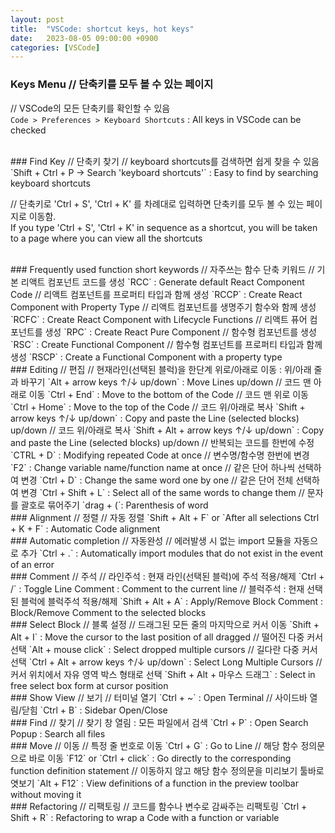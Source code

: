 ```yaml
---
layout: post
title:  "VSCode: shortcut keys, hot keys"
date:   2023-08-05 09:00:00 +0900
categories: [VSCode]
---
```


### Keys Menu // 단축키를 모두 볼 수 있는 페이지   
// VSCode의 모든 단축키를 확인할 수 있음   
`Code > Preferences > Keyboard Shortcuts` : All keys in VSCode can be checked   
   
<br />
### Find Key // 단축키 찾기   
// keyboard shortcuts를 검색하면 쉽게 찾을 수 있음   
`Shift + Ctrl + P -> Search 'keyboard shortcuts'` : Easy to find by searching keyboard shortcuts   
   
// 단축키로 'Ctrl + S', 'Ctrl + K' 를 차례대로 입력하면 단축키를 모두 볼 수 있는 페이지로 이동함.   
If you type 'Ctrl + S', 'Ctrl + K' in sequence as a shortcut, you will be taken to a page where you can view all the shortcuts   
   
<br />
### Frequently used function short keywords // 자주쓰는 함수 단축 키워드   
// 기본 리액트 컴포넌트 코드를 생성   
`RCC` : Generate default React Component Code   
// 리액트 컴포넌트를 프로퍼티 타입과 함께 생성   
`RCCP` : Create React Component with Property Type   
// 리액트 컴포넌트를 생명주기 함수와 함께 생성   
`RCFC` : Create React Component with Lifecycle Functions   
// 리액트 퓨어 컴포넌트를 생성   
`RPC` : Create React Pure Component   
// 함수형 컴포넌트를 생성   
`RSC` : Create Functional Component   
// 함수형 컴포넌트를 프로퍼티 타입과 함께 생성   
`RSCP` : Create a Functional Component with a property type   
   
<br />
### Editing // 편집   
// 현재라인(선택된 블럭)을 한단계 위로/아래로 이동 : 위/아래 줄과 바꾸기   
`Alt + arrow keys ↑/↓ up/down` : Move Lines up/down   
// 코드 맨 아래로 이동   
`Ctrl + End` : Move to the bottom of the Code   
// 코드 맨 위로 이동   
`Ctrl + Home` : Move to the top of the Code   
// 코드 위/아래로 복사   
`Shift + arrow keys ↑/↓ up/down` : Copy and paste the Line (selected blocks) up/down   
// 코드 위/아래로 복사   
`Shift + Alt + arrow keys ↑/↓ up/down` : Copy and paste the Line (selected blocks) up/down   
// 반복되는 코드를 한번에 수정   
`CTRL + D` : Modifying repeated Code at once   
// 변수명/함수명 한번에 변경   
`F2` : Change variable name/function name at once   
// 같은 단어 하나씩 선택하여 변경   
`Ctrl + D` : Change the same word one by one   
// 같은 단어 전체 선택하여 변경   
`Ctrl + Shift + L` : Select all of the same words to change them   
// 문자를 괄호로 묶어주기   
`drag + (`: Parenthesis of word   
   
<br />
### Alignment // 정렬   
// 자동 정렬   
`Shift + Alt + F` or `After all selections Ctrl + K + F` : Automatic Code alignment   
   
<br />
### Automatic completion // 자동완성  
// 에러발생 시 없는 import 모듈을 자동으로 추가   
`Ctrl + .` : Automatically import modules that do not exist in the event of an error   
   
<br />
### Comment // 주석   
// 라인주석 : 현재 라인(선택된 블럭)에 주석 적용/해제   
`Ctrl + /` : Toggle Line Comment : Comment to the current line   
// 블럭주석 : 현재 선택된 블럭에 블럭주석 적용/해제   
`Shift + Alt + A` : Apply/Remove Block Comment : Block/Remove Comment to the selected blocks   

<br />
### Select Block // 블록 설정   
// 드래그된 모든 줄의 마지막으로 커서 이동   
`Shift + Alt + I` : Move the cursor to the last position of all dragged   
// 떨어진 다중 커서 선택   
`Alt + mouse click` : Select dropped multiple cursors   
// 길다란 다중 커서 선택   
`Ctrl + Alt + arrow keys ↑/↓ up/down` : Select Long Multiple Cursors   
// 커서 위치에서 자유 영역 박스 형태로 선택   
`Shift + Alt + 마우스 드래그` : Select in free select box form at cursor position   
   
<br />
### Show View // 보기   
// 터미널 열기   
`Ctrl + ~` : Open Terminal   
// 사이드바 열림/닫힘   
`Ctrl + B` : Sidebar Open/Close   
   
<br />
### Find // 찾기   
// 찾기 창 열림 : 모든 파일에서 검색   
`Ctrl + P` : Open Search Popup : Search all files   
   
<br />
### Move // 이동   
// 특정 줄 번호로 이동   
`Ctrl + G` : Go to Line   
// 해당 함수 정의문으로 바로 이동   
`F12` or `Ctrl + click` : Go directly to the corresponding function definition statement   
// 이동하지 않고 해당 함수 정의문을 미리보기 툴바로 엿보기   
`Alt + F12` : View definitions of a function in the preview toolbar without moving it   
   
<br />
### Refactoring // 리팩토링   
// 코드를 함수나 변수로 감싸주는 리팩토링   
`Ctrl + Shift + R` : Refactoring to wrap a Code with a function or variable   
